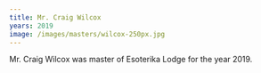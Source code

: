 ```yaml
---
title: Mr. Craig Wilcox
years: 2019
image: /images/masters/wilcox-250px.jpg
---
```


Mr. Craig Wilcox was master of Esoterika Lodge for the year 2019.
